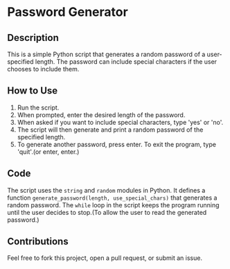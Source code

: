 # Password Generator

## Description
This is a simple Python script that generates a random password of a user-specified length. The password can include special characters if the user chooses to include them.

## How to Use
1. Run the script.
2. When prompted, enter the desired length of the password.
3. When asked if you want to include special characters, type 'yes' or 'no'.
4. The script will then generate and print a random password of the specified length.
5. To generate another password, press enter. To exit the program, type 'quit'.(or enter, enter.)

## Code
The script uses the `string` and `random` modules in Python. It defines a function `generate_password(length, use_special_chars)` that generates a random password. The `while` loop in the script keeps the program running until the user decides to stop.(To allow the user to read the generated password.)

## Contributions
Feel free to fork this project, open a pull request, or submit an issue.
